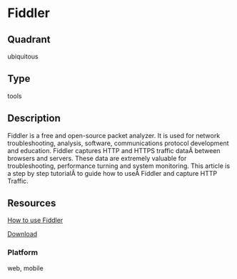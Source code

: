 # Fiddler

## Quadrant
ubiquitous

## Type
tools

## Description
Fiddler is a free and open-source packet analyzer. It is used for network troubleshooting, analysis, software, communications protocol development and education. Fiddler captures HTTP and HTTPS traffic dataÂ between browsers and servers. These data are extremely valuable for troubleshooting, performance turning and system monitoring. This article is a step by step tutorialÂ to guide how to useÂ Fiddler and capture HTTP Traffic.

## Resources
[How to use Fiddler](http://www.asjava.com/tools/fiddler-tutorial-how-to-use-fiddler/)

[Download](https://www.telerik.com/download/fiddler)

### Platform
web, mobile
